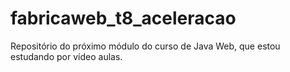 # fabricaweb_t8_aceleracao
Repositório do próximo módulo do curso de Java Web, que estou estudando por vídeo aulas.
